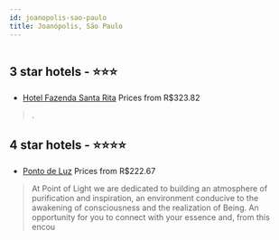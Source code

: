 ```yaml
---
id: joanopolis-sao-paulo
title: Joanópolis, São Paulo
---
```


<center><img src="http://media.omnibees.com/Images/5971/Property/196774.jpg" alt="" /></center>


##  3 star hotels - ⭐️⭐️⭐️

-    [Hotel Fazenda Santa Rita](https://us.hurb.com/hotels/joanopolis/hotel-fazenda-santa-rita-9265?cmp=18055) Prices from R$323.82
   > .

##  4 star hotels - ⭐️⭐️⭐️⭐️

-    [Ponto de Luz](https://us.hurb.com/hotels/joanopolis/ponto-de-luz-OMN-5971?cmp=18055) Prices from R$222.67
   > At Point of Light we are dedicated to building an atmosphere of purification and inspiration, an environment conducive to the awakening of consciousness and the realization of Being. An opportunity for you to connect with your essence and, from this encou
